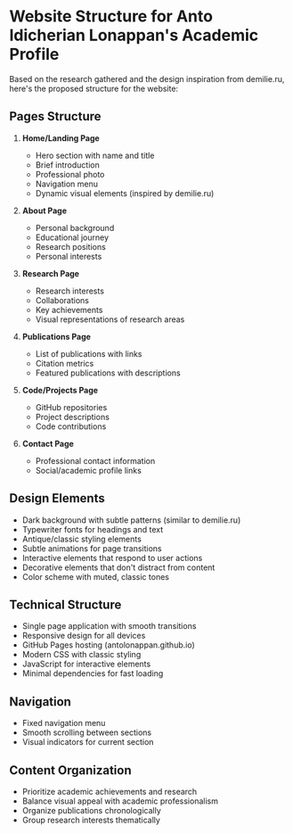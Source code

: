 # Website Structure for Anto Idicherian Lonappan's Academic Profile

Based on the research gathered and the design inspiration from demilie.ru, here's the proposed structure for the website:

## Pages Structure
1. **Home/Landing Page**
   - Hero section with name and title
   - Brief introduction
   - Professional photo
   - Navigation menu
   - Dynamic visual elements (inspired by demilie.ru)

2. **About Page**
   - Personal background
   - Educational journey
   - Research positions
   - Personal interests

3. **Research Page**
   - Research interests
   - Collaborations
   - Key achievements
   - Visual representations of research areas

4. **Publications Page**
   - List of publications with links
   - Citation metrics
   - Featured publications with descriptions

5. **Code/Projects Page**
   - GitHub repositories
   - Project descriptions
   - Code contributions

6. **Contact Page**
   - Professional contact information
   - Social/academic profile links

## Design Elements
- Dark background with subtle patterns (similar to demilie.ru)
- Typewriter fonts for headings and text
- Antique/classic styling elements
- Subtle animations for page transitions
- Interactive elements that respond to user actions
- Decorative elements that don't distract from content
- Color scheme with muted, classic tones

## Technical Structure
- Single page application with smooth transitions
- Responsive design for all devices
- GitHub Pages hosting (antolonappan.github.io)
- Modern CSS with classic styling
- JavaScript for interactive elements
- Minimal dependencies for fast loading

## Navigation
- Fixed navigation menu
- Smooth scrolling between sections
- Visual indicators for current section

## Content Organization
- Prioritize academic achievements and research
- Balance visual appeal with academic professionalism
- Organize publications chronologically
- Group research interests thematically
